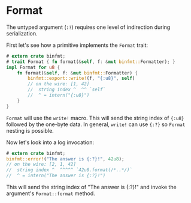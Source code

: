 # Format

The untyped argument (`:?`) requires one level of indirection during serialization.

First let's see how a primitive implements the `Format` trait:

``` rust
# extern crate binfmt;
# trait Format { fn format(&self, f: &mut binfmt::Formatter); }
impl Format for u8 {
    fn format(&self, f: &mut binfmt::Formatter) {
        binfmt::export::write!(f, "{:u8}", self)
        // on the wire: [1, 42]
        //  string index ^  ^^ `self`
        //  ^ = intern("{:u8}")
    }
}
```

`Format` will use the `write!` macro.
This will send the string index of `{:u8}` followed by the one-byte data.
In general, `write!` can use `{:?}` so `Format` nesting is possible.

Now let's look into a log invocation:

``` rust
# extern crate binfmt;
binfmt::error!("The answer is {:?}!", 42u8);
// on the wire: [2, 1, 42]
//  string index ^  ^^^^^ `42u8.format(/*..*/)`
//  ^ = intern("The answer is {:?}!")
```

This will send the string index of "The answer is {:?}!" and invoke the argument's `Format::format` method.

